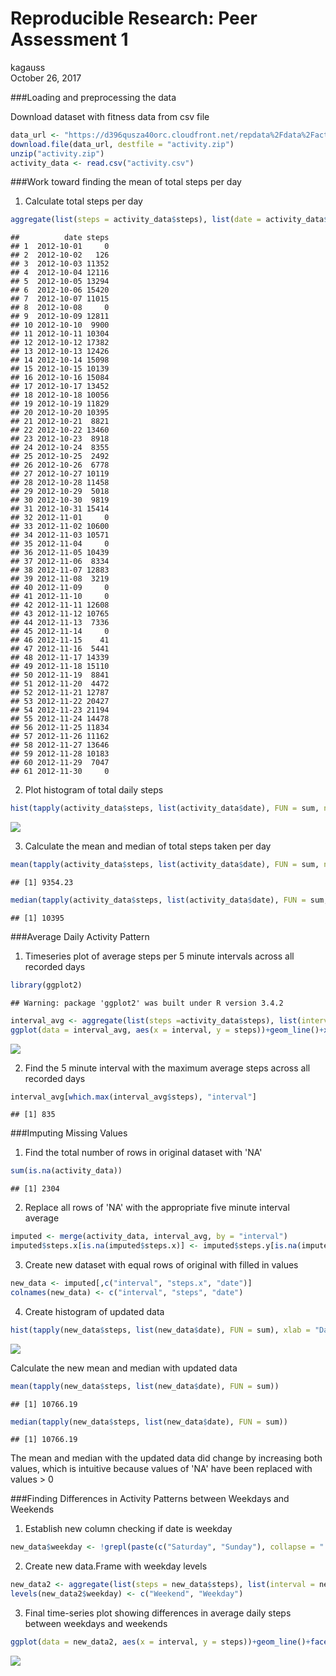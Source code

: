 # Reproducible Research: Peer Assessment 1
kagauss  
October 26, 2017  



###Loading and preprocessing the data

Download dataset with fitness data from csv file


```r
data_url <- "https://d396qusza40orc.cloudfront.net/repdata%2Fdata%2Factivity.zip"
download.file(data_url, destfile = "activity.zip")
unzip("activity.zip")
activity_data <- read.csv("activity.csv")
```

###Work toward finding the mean of total steps per day

1. Calculate total steps per day


```r
aggregate(list(steps = activity_data$steps), list(date = activity_data$date), FUN = sum, na.rm = TRUE)
```

```
##          date steps
## 1  2012-10-01     0
## 2  2012-10-02   126
## 3  2012-10-03 11352
## 4  2012-10-04 12116
## 5  2012-10-05 13294
## 6  2012-10-06 15420
## 7  2012-10-07 11015
## 8  2012-10-08     0
## 9  2012-10-09 12811
## 10 2012-10-10  9900
## 11 2012-10-11 10304
## 12 2012-10-12 17382
## 13 2012-10-13 12426
## 14 2012-10-14 15098
## 15 2012-10-15 10139
## 16 2012-10-16 15084
## 17 2012-10-17 13452
## 18 2012-10-18 10056
## 19 2012-10-19 11829
## 20 2012-10-20 10395
## 21 2012-10-21  8821
## 22 2012-10-22 13460
## 23 2012-10-23  8918
## 24 2012-10-24  8355
## 25 2012-10-25  2492
## 26 2012-10-26  6778
## 27 2012-10-27 10119
## 28 2012-10-28 11458
## 29 2012-10-29  5018
## 30 2012-10-30  9819
## 31 2012-10-31 15414
## 32 2012-11-01     0
## 33 2012-11-02 10600
## 34 2012-11-03 10571
## 35 2012-11-04     0
## 36 2012-11-05 10439
## 37 2012-11-06  8334
## 38 2012-11-07 12883
## 39 2012-11-08  3219
## 40 2012-11-09     0
## 41 2012-11-10     0
## 42 2012-11-11 12608
## 43 2012-11-12 10765
## 44 2012-11-13  7336
## 45 2012-11-14     0
## 46 2012-11-15    41
## 47 2012-11-16  5441
## 48 2012-11-17 14339
## 49 2012-11-18 15110
## 50 2012-11-19  8841
## 51 2012-11-20  4472
## 52 2012-11-21 12787
## 53 2012-11-22 20427
## 54 2012-11-23 21194
## 55 2012-11-24 14478
## 56 2012-11-25 11834
## 57 2012-11-26 11162
## 58 2012-11-27 13646
## 59 2012-11-28 10183
## 60 2012-11-29  7047
## 61 2012-11-30     0
```

2. Plot histogram of total daily steps


```r
hist(tapply(activity_data$steps, list(activity_data$date), FUN = sum, na.rm = TRUE), xlab = "Daily Steps", main = "Histogram of Daily Steps of Test Subject")
```

![](PA1_template_files/figure-html/histogram-1.png)<!-- -->

3. Calculate the mean and median of total steps taken per day


```r
mean(tapply(activity_data$steps, list(activity_data$date), FUN = sum, na.rm = TRUE))
```

```
## [1] 9354.23
```

```r
median(tapply(activity_data$steps, list(activity_data$date), FUN = sum, na.rm = TRUE))
```

```
## [1] 10395
```

###Average Daily Activity Pattern

1. Timeseries plot of average steps per 5 minute intervals across all recorded days


```r
library(ggplot2)
```

```
## Warning: package 'ggplot2' was built under R version 3.4.2
```

```r
interval_avg <- aggregate(list(steps =activity_data$steps), list(interval = activity_data$interval), FUN = mean, na.rm = TRUE)
ggplot(data = interval_avg, aes(x = interval, y = steps))+geom_line()+xlab("5 minute Intervals")+ylab("Average Steps")+ggtitle("Average Steps per 5 minute Intervals across all days")
```

![](PA1_template_files/figure-html/timeseries-1.png)<!-- -->

2.  Find the 5 minute interval with the maximum average steps across all recorded days

```r
interval_avg[which.max(interval_avg$steps), "interval"]
```

```
## [1] 835
```

###Imputing Missing Values

1.  Find the total number of rows in original dataset with 'NA'


```r
sum(is.na(activity_data))
```

```
## [1] 2304
```

2. Replace all rows of 'NA' with the appropriate five minute interval average

```r
imputed <- merge(activity_data, interval_avg, by = "interval")
imputed$steps.x[is.na(imputed$steps.x)] <- imputed$steps.y[is.na(imputed$steps.x)]
```

3.  Create new dataset with equal rows of original with filled in values


```r
new_data <- imputed[,c("interval", "steps.x", "date")]
colnames(new_data) <- c("interval", "steps", "date")
```



4. Create histogram of updated data


```r
hist(tapply(new_data$steps, list(new_data$date), FUN = sum), xlab = "Daily Steps", main = "Histogram of Daily Steps of Test Subject")
```

![](PA1_template_files/figure-html/updated_histogram-1.png)<!-- -->

Calculate the new mean and median with updated data


```r
mean(tapply(new_data$steps, list(new_data$date), FUN = sum))
```

```
## [1] 10766.19
```

```r
median(tapply(new_data$steps, list(new_data$date), FUN = sum))
```

```
## [1] 10766.19
```

The mean and median with the updated data did change by increasing both values, which is intuitive because values of 'NA' have been replaced with values > 0

###Finding Differences in Activity Patterns between Weekdays and Weekends

1.  Establish new column checking if date is weekday


```r
new_data$weekday <- !grepl(paste(c("Saturday", "Sunday"), collapse = "|"), weekdays(as.Date(new_data$date)))
```

2.  Create new data.Frame with weekday levels


```r
new_data2 <- aggregate(list(steps = new_data$steps), list(interval = new_data$interval, weekday = as.factor(new_data$weekday)), FUN = mean)
levels(new_data2$weekday) <- c("Weekend", "Weekday")
```

3.  Final time-series plot showing differences in average daily steps between weekdays and weekends


```r
ggplot(data = new_data2, aes(x = interval, y = steps))+geom_line()+facet_grid(weekday~.)+xlab("5 minute intervals")+ylab("Average steps")+ggtitle("Difference between average steps over 5 minute intervals on weekdays and weekends")+theme(plot.title = element_text(size = 11))
```

![](PA1_template_files/figure-html/unnamed-chunk-1-1.png)<!-- -->

